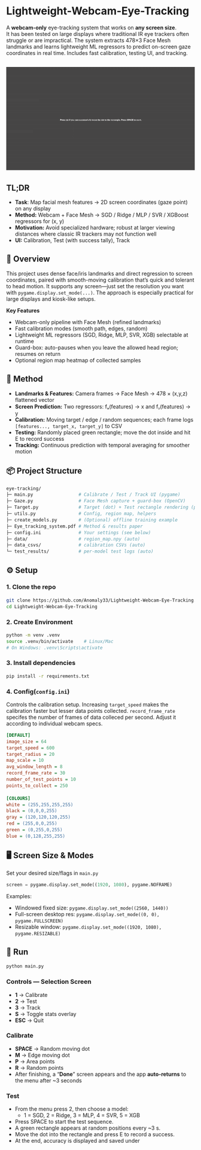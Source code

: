 # Lightweight-Webcam-Eye-Tracking
A **webcam-only** eye-tracking system that works on **any screen size**.  
It has been tested on large displays where traditional IR eye trackers often struggle or are impractical.
The system extracts 478×3 Face Mesh landmarks and learns lightweight ML regressors to predict on-screen gaze coordinates in real time. Includes fast calibration, testing UI, and tracking.

![Quick Demo](assets/demo.gif)
---

## TL;DR
- **Task**: Map facial mesh features → 2D screen coordinates (gaze point) on any display
- **Method:** Webcam + Face Mesh → SGD / Ridge / MLP / SVR / XGBoost regressors for (x, y)
- **Motivation:** Avoid specialized hardware; robust at larger viewing distances where classic IR trackers may not function well
- **UI:** Calibration, Test (with success tally), Track

## 📌 Overview
This project uses dense face/iris landmarks and direct regression to screen coordinates, paired with smooth-moving calibration that’s quick and tolerant to head motion. It supports any screen—just set the resolution you want with `pygame.display.set_mode(...)`. The approach is especially practical for large displays and kiosk-like setups.

**Key Features**
- Webcam-only pipeline with Face Mesh (refined landmarks)
- Fast calibration modes (smooth path, edges, random)
- Lightweight ML regressors (SGD, Ridge, MLP, SVR, XGB) selectable at runtime
- Guard-box: auto-pauses when you leave the allowed head region; resumes on return
- Optional region map heatmap of collected samples

## 🧠 Method
- **Landmarks & Features:** Camera frames → Face Mesh → 478 × (x,y,z) flattened vector
- **Screen Prediction:** Two regressors: fₓ(features) → x and fᵧ(features) → y
- **Calibration:** Moving target / edge / random sequences; each frame logs `[features..., target_x, target_y]` to CSV
- **Testing:** Randomly placed green rectangle; move the dot inside and hit E to record success
- **Tracking:** Continuous prediction with temporal averaging for smoother motion

## 📦 Project Structure
```graphql
eye-tracking/
├─ main.py                 # Calibrate / Test / Track UI (pygame)
├─ Gaze.py                 # Face Mesh capture + guard-box (OpenCV)
├─ Target.py               # Target (dot) + Test rectangle rendering (pygame)
├─ utils.py                # Config, region map, helpers
├─ create_models.py        # (Optional) offline training example
├─ Eye_tracking_system.pdf # Method & results paper
├─ config.ini              # Your settings (see below)
├─ data/                   # region_map.npy (auto)
├─ data_csvs/              # calibration CSVs (auto)
└─ test_results/           # per-model test logs (auto)
```

## ⚙️ Setup
### 1. Clone the repo
```bash
git clone https://github.com/Anomaly33/Lightweight-Webcam-Eye-Tracking.git
cd Lightweight-Webcam-Eye-Tracking
```
### 2. Create Environment
```bash
python -m venv .venv
source .venv/bin/activate    # Linux/Mac
# On Windows: .venv\Scripts\activate
```
### 3. Install dependencies
```bash
pip install -r requirements.txt
```
### 4. Config(`config.ini`)
Controls the calibration setup. Increasing `target_speed` makes the calibration faster but lesser data points collected. `record_frame_rate` specifes the number of frames of data colleced per second. Adjust it according to individual webcam specs.
```ini
[DEFAULT]
image_size = 64
target_speed = 600
target_radius = 20
map_scale = 10
avg_window_length = 8
record_frame_rate = 30
number_of_test_points = 10
points_to_collect = 250

[COLOURS]
white = (255,255,255,255)
black = (0,0,0,255)
gray = (120,120,120,255)
red = (255,0,0,255)
green = (0,255,0,255)
blue = (0,128,255,255)
```
## 🖥️ Screen Size & Modes
Set your desired size/flags in `main.py`
```python
screen = pygame.display.set_mode((1920, 1080), pygame.NOFRAME)
```
Examples:
- Windowed fixed size: `pygame.display.set_mode((2560, 1440))`
- Full-screen desktop res: `pygame.display.set_mode((0, 0), pygame.FULLSCREEN)`
- Resizable window: `pygame.display.set_mode((1920, 1080), pygame.RESIZABLE)`

## 🚀 Run
```bash
python main.py
```
### Controls — Selection Screen
- **1** → Calibrate
- **2** → Test
- **3** → Track
- **S** → Toggle stats overlay
- **ESC** → Quit

### Calibrate
- **SPACE** → Random moving dot
- **M** → Edge moving dot
- **P** → Area points
- **R** → Random points
- After finishing, a “**Done**” screen appears and the app **auto-returns** to the menu after ~3 seconds

### Test
- From the menu press 2, then choose a model:
  - 1 = SGD, 2 = Ridge, 3 = MLP, 4 = SVR, 5 = XGB
- Press SPACE to start the test sequence.
- A green rectangle appears at random positions every ~3 s.
- Move the dot into the rectangle and press E to record a success.
- At the end, accuracy is displayed and saved under
